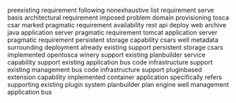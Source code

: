 preexisting requirement following nonexhaustive list requirement serve basis architectural requirement imposed problem domain provisioning tosca csar marked pragmatic requirement availability rest api deploy web archive java application server pragmatic requirement tomcat application server pragmatic requirement persistent storage capability csars well metadata surrounding deployment already existing support persistent storage csars implemented opentosca winery support existing planbuilder service capability support existing application bus code infrastructure support existing management bus code infrastructure support pluginbased extension capability implemented container application specifically refers supporting existing plugin system planbuilder plan engine well management application bus